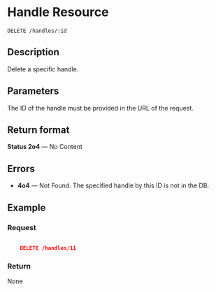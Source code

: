 # Handle Resource

    DELETE /handles/:id

## Description

Delete a specific handle.

## Parameters

The ID of the handle must be provided in the URL of the request.

## Return format

**Status 2o4** — No Content

## Errors

- **4o4** — Not Found. The specified handle by this ID is not in the DB.

## Example

### **Request**

``` json

    DELETE /handles/11

```

### **Return**

None

[handle format]: ../../formats.md#short-format-handle
